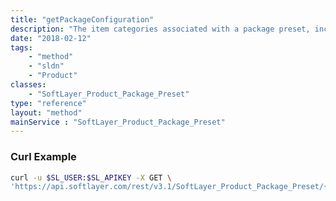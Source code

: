 ```yaml
---
title: "getPackageConfiguration"
description: "The item categories associated with a package preset, including information detailing which item categories are required as part of a SoftLayer product order."
date: "2018-02-12"
tags:
    - "method"
    - "sldn"
    - "Product"
classes:
    - "SoftLayer_Product_Package_Preset"
type: "reference"
layout: "method"
mainService : "SoftLayer_Product_Package_Preset"
---
```


### Curl Example
```bash
curl -u $SL_USER:$SL_APIKEY -X GET \
'https://api.softlayer.com/rest/v3.1/SoftLayer_Product_Package_Preset/{SoftLayer_Product_Package_PresetID}/getPackageConfiguration'
```

